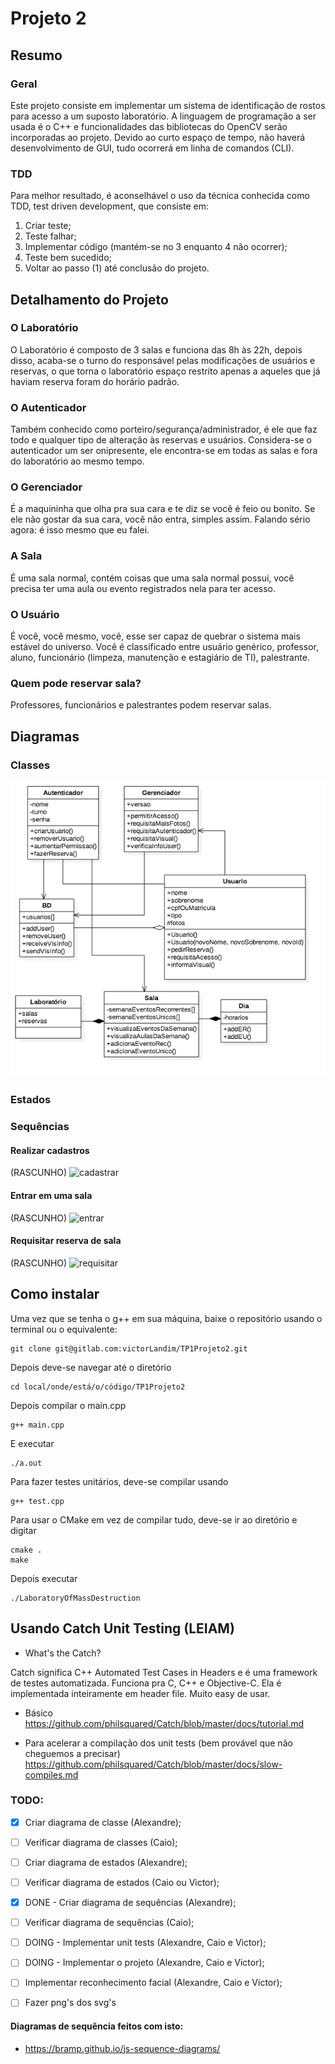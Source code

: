 # Projeto 2

## Resumo

### Geral

Este projeto consiste em implementar um sistema de identificação de rostos para acesso a um suposto laboratório.
A linguagem de programação a ser usada é o C++ e funcionalidades das bibliotecas do OpenCV serão incorporadas ao projeto. Devido ao curto espaço de tempo, não haverá desenvolvimento de GUI, tudo ocorrerá em linha de comandos (CLI).

### TDD

Para melhor resultado, é aconselhável o uso da técnica conhecida como TDD, test driven development, que consiste em:
1. Criar teste;
2. Teste falhar;
3. Implementar código (mantém-se no 3 enquanto 4 não ocorrer);
4. Teste bem sucedido;
5. Voltar ao passo (1) até conclusão do projeto.

## Detalhamento do Projeto

### O Laboratório

O Laboratório é composto de 3 salas e funciona das 8h às 22h, depois disso, acaba-se o turno do responsável pelas modificações de usuários e reservas, o que torna o laboratório espaço restrito apenas a aqueles que já haviam reserva foram do horário padrão.

### O Autenticador

Também conhecido como porteiro/segurança/administrador, é ele que faz todo e qualquer tipo de alteração às reservas e usuários. Considera-se o autenticador um ser onipresente, ele encontra-se em todas as salas e fora do laboratório ao mesmo tempo.

### O Gerenciador

É a maquininha que olha pra sua cara e te diz se você é feio ou bonito. Se ele não gostar da sua cara, você não entra, simples assim. Falando sério agora: é isso mesmo que eu falei.

### A Sala

É uma sala normal, contém coisas que uma sala normal possui, você precisa ter uma aula ou evento registrados nela para ter acesso.

### O Usuário

É você, você mesmo, você, esse ser capaz de quebrar o sistema mais estável do universo. Você é classificado entre usuário genérico, professor, aluno, funcionário (limpeza, manutenção e estagiário de TI), palestrante.

### Quem pode reservar sala?

Professores, funcionários e palestrantes podem reservar salas.

## Diagramas

### Classes

![classes](img/diagramaDeClasse.png)

### Estados

### Sequências

#### Realizar cadastros

(RASCUNHO)
![cadastrar](https://gitlab.com/victorLandim/TP1Projeto2/blob/master/img/sequenciaCadastro.svg)

#### Entrar em uma sala

(RASCUNHO)
![entrar](https://gitlab.com/victorLandim/TP1Projeto2/blob/46c3e055e667bb1edb28321e68fa63e3e3f31534/img/sequenciaAcesso.svg)

#### Requisitar reserva de sala
(RASCUNHO)
![requisitar](https://gitlab.com/victorLandim/TP1Projeto2/blob/master/img/sequenciaRequisito.svg)

## Como instalar

Uma vez que se tenha o g++ em sua máquina, baixe o repositório usando o terminal ou o equivalente:
```
git clone git@gitlab.com:victorLandim/TP1Projeto2.git
```

Depois deve-se navegar até o diretório
```
cd local/onde/está/o/código/TP1Projeto2
```

Depois compilar o main.cpp
```
g++ main.cpp
```

E executar
```
./a.out
```

Para fazer testes unitários, deve-se compilar usando
```
g++ test.cpp
```

Para usar o CMake em vez de compilar tudo, deve-se ir ao diretório e digitar
```
cmake .
make
```

Depois executar
```
./LaboratoryOfMassDestruction
```

## Usando Catch Unit Testing (LEIAM)

- What's the Catch?

Catch significa C++ Automated Test Cases in Headers e é uma framework de testes automatizada. Funciona pra C, C++ e Objective-C. Ela é implementada inteiramente em header file. Muito easy de usar.

- Básico
https://github.com/philsquared/Catch/blob/master/docs/tutorial.md

- Para acelerar a compilação dos unit tests (bem provável que não cheguemos a precisar)
https://github.com/philsquared/Catch/blob/master/docs/slow-compiles.md

### TODO:

* [x] Criar diagrama de classe (Alexandre);
* [ ] Verificar diagrama de classes (Caio);
* [ ] Criar diagrama de estados (Alexandre);
* [ ] Verificar diagrama de estados (Caio ou Victor);
* [x] DONE - Criar diagrama de sequências (Alexandre);
* [ ] Verificar diagrama de sequências (Caio);
* [ ] DOING - Implementar unit tests (Alexandre, Caio e Victor);
* [ ] DOING - Implementar o projeto (Alexandre, Caio e Victor);
* [ ] Implementar reconhecimento facial (Alexandre, Caio e Victor);
* [ ] Fazer png's dos svg's


#### Diagramas de sequência feitos com isto:
* https://bramp.github.io/js-sequence-diagrams/
